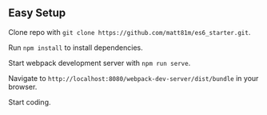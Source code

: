 ## Easy Setup

Clone repo with `git clone https://github.com/matt81m/es6_starter.git`.

Run `npm install` to install dependencies.

Start webpack development server with `npm run serve`.

Navigate to `http://localhost:8080/webpack-dev-server/dist/bundle` in your browser.

Start coding.